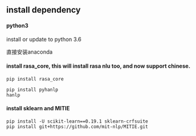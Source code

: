 ## install dependency

#### python3
install or update to python 3.6

直接安装anaconda

#### install rasa_core, this will install rasa nlu too, and now support chinese.
```
pip install rasa_core

pip install pyhanlp
hanlp
```

#### install sklearn and MITIE

```
pip install -U scikit-learn==0.19.1 sklearn-crfsuite
pip install git+https://github.com/mit-nlp/MITIE.git
```
